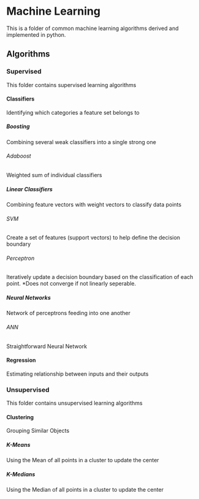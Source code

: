 # Machine Learning
This is a folder of common machine learning algorithms derived and implemented in python.

## Algorithms

### Supervised
This folder contains supervised learning algorithms

#### Classifiers
Identifying which categories a feature set belongs to

##### Boosting
Combining several weak classifiers into a single strong one
###### Adaboost
Weighted sum of individual classifiers

##### Linear Classifiers
Combining feature vectors with weight vectors to classify data points
###### SVM
Create a set of features (support vectors) to help define the decision boundary
###### Perceptron
Iteratively update a decision boundary based on the classification of each point. *Does not converge if not linearly seperable.
##### Neural Networks
Network of perceptrons feeding into one another

###### ANN
Straightforward Neural Network

#### Regression
Estimating relationship between inputs and their outputs

### Unsupervised
This folder contains unsupervised learning algorithms
#### Clustering
Grouping Similar Objects
##### K-Means
Using the Mean of all points in a cluster to update the center
##### K-Medians
Using the Median of all points in a cluster to update the center
